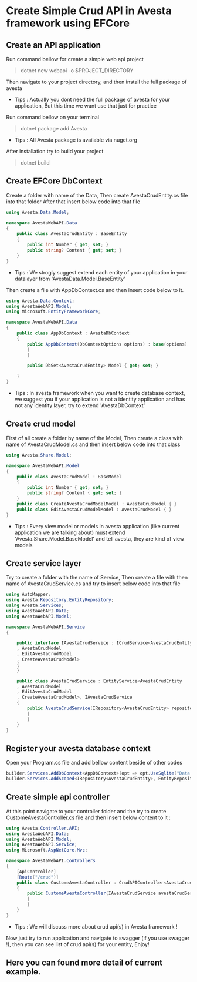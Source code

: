 # Create Simple Crud API in Avesta framework using EFCore

## Create an API application 
Run command bellow for create a simple web api project
> dotnet new webapi -o $PROJECT_DIRECTORY

Then navigate to your project directory, and then install the full package of avesta

* Tips : Actually you dont need the full package of avesta for your application, But this time we want use that just for practice

Run command bellow on your terminal
> dotnet package add Avesta
* Tips : All Avesta package is available via nuget.org

After installation try to build your project
> dotnet build



## Create EFCore DbContext
Create a folder with name of the Data, Then create AvestaCrudEntity.cs file into that folder 
After that insert below code into that file 
```csharp
using Avesta.Data.Model;

namespace AvestaWebAPI.Data
{
    public class AvestaCrudEntity : BaseEntity
    {
        public int Number { get; set; }
        public string? Content { get; set; }
    }
}
```

* Tips : We strogly suggest extend each entity of your application in your datalayer from 'AvestaData.Model.BaseEntity'


Then create a file with AppDbContext.cs and then insert code below to it.
```csharp
using Avesta.Data.Context;
using AvestaWebAPI.Model;
using Microsoft.EntityFrameworkCore;

namespace AvestaWebAPI.Data
{
    public class AppDbContext : AvestaDbContext
    {
        public AppDbContext(DbContextOptions options) : base(options)
        {
        }

        public DbSet<AvestaCrudEntity> Model { get; set; }

    }
}
```

* Tips : In avesta framework when you want to create database context, we suggest you if your application is not a identity application and has not any identity layer, try to extend 'AvestaDbContext'


## Create crud model 
First of all create a folder by name of the Model, Then create a class with name of 
AvestaCrudModel.cs and then insert below code into that class 
```csharp
using Avesta.Share.Model;

namespace AvestaWebAPI.Model
{
    public class AvestaCrudModel : BaseModel
    {
        public int Number { get; set; }
        public string? Content { get; set; }
    }
    public class CreateAvestaCrudModelModel : AvestaCrudModel { }
    public class EditAvestaCrudModelModel : AvestaCrudModel { }
}

```

* Tips : Every view model or models in avesta application (like current application we are talking about) must extend 'Avesta.Share.Model.BaseModel' and tell avesta, they are kind of view models



## Create service layer
Try to create a folder with the name of Service, Then create a file with then name of AvestaCrudService.cs and try to insert below code into that file 
```csharp
using AutoMapper;
using Avesta.Repository.EntityRepository;
using Avesta.Services;
using AvestaWebAPI.Data;
using AvestaWebAPI.Model;

namespace AvestaWebAPI.Service
{

    public interface IAvestaCrudService : ICrudService<AvestaCrudEntity
    , AvestaCrudModel
    , EditAvestaCrudModel
    , CreateAvestaCrudModel>
    {
    }

    public class AvestaCrudService : EntityService<AvestaCrudEntity
    , AvestaCrudModel
    , EditAvestaCrudModel
    , CreateAvestaCrudModel>, IAvestaCrudService
    {
        public AvestaCrudService(IRepository<AvestaCrudEntity> repository, IMapper mapper) : base(repository, mapper)
        {
        }
    }
}

```




## Register your avesta database context
Open your Program.cs file and add bellow content beside of other codes
```csharp
builder.Services.AddDbContext<AppDbContext>(opt => opt.UseSqlite("Data source = avesta_app.db"));
builder.Services.AddScoped<IRepository<AvestaCrudEntity>, EntityRepository<AvestaCrudEntity, AppDbContext>>();
```




## Create simple api controller
At this point navigate to your controller folder and the try to create CustomeAvestaController.cs file and then insert below content to it : 

```csharp
using Avesta.Controller.API;
using AvestaWebAPI.Data;
using AvestaWebAPI.Model;
using AvestaWebAPI.Service;
using Microsoft.AspNetCore.Mvc;

namespace AvestaWebAPI.Controllers
{
    [ApiController]
    [Route("/crud")]
    public class CustomeAvestaController : CrudAPIController<AvestaCrudEntity, AvestaCrudModel, EditAvestaCrudModel, CreateAvestaCrudModel>
    {
        public CustomeAvestaController(IAvestaCrudService avestaCrudService) : base(avestaCrudService)
        {
        }
    }
}
```

* Tips : We will discuss more about crud api(s) in Avesta framework !

Now just try to run application and navigate to swagger (if you use swagger !), then you can see list of crud api(s) for your entity, Enjoy!

## Here you can found more detail of current example. 



